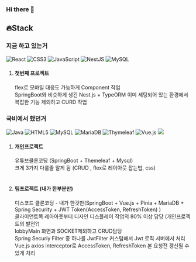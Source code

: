 ### Hi there 👋

<!--
**GuGura/GuGura** is a ✨ _special_ ✨ repository because its `README.md` (this file) appears on your GitHub profile.

Here are some ideas to get you started:

- 🔭 I’m currently working on ...
- 🌱 I’m currently learning ...
- 👯 I’m looking to collaborate on ...
- 🤔 I’m looking for help with ...
- 💬 Ask me about ...
- 📫 How to reach me: ...
- 😄 Pronouns: ...
- ⚡ Fun fact: ...
-->

## 🔥Stack

### 지금 하고 있는거 
![React](https://img.shields.io/badge/react-%2320232a.svg?style=for-the-badge&logo=react&logoColor=%2361DAFB)
![CSS3](https://img.shields.io/badge/css3-%231572B6.svg?style=for-the-badge&logo=css3&logoColor=white)
![JavaScript](https://img.shields.io/badge/javascript-%23323330.svg?style=for-the-badge&logo=javascript&logoColor=%23F7DF1E)
![NestJS](https://img.shields.io/badge/nestjs-%23E0234E.svg?style=for-the-badge&logo=nestjs&logoColor=white)
![MySQL](https://img.shields.io/badge/mysql-%2300f.svg?style=for-the-badge&logo=mysql&logoColor=white)

1. #### 첫번째 프로젝트
   flex로 모바일 대응도 가능하게 Component 작업  <br>
   SpringBoot와 비슷하게 생긴 Nest.js + TypeORM 이미 세팅되어 있는 환경에서 복잡한 기능 제외하고 CURD 작업 <br>


### 국비에서 했던거
![Java](https://img.shields.io/badge/java-%23ED8B00.svg?style=for-the-badge&logo=openjdk&logoColor=white)
![HTML5](https://img.shields.io/badge/html5-%23E34F26.svg?style=for-the-badge&logo=html5&logoColor=white)
![MySQL](https://img.shields.io/badge/mysql-%2300f.svg?style=for-the-badge&logo=mysql&logoColor=white)
![MariaDB](https://img.shields.io/badge/MariaDB-003545?style=for-the-badge&logo=mariadb&logoColor=white)
![Thymeleaf](https://img.shields.io/badge/Thymeleaf-%23005C0F.svg?style=for-the-badge&logo=Thymeleaf&logoColor=white)
![Vue.js](https://img.shields.io/badge/vuejs-%2335495e.svg?style=for-the-badge&logo=vuedotjs&logoColor=%234FC08D)
<img src="https://img.shields.io/badge/springboot-6DB33F?style=for-the-badge&logo=springboot&logoColor=white">

1. #### 개인프로젝트
   유튜브클론코딩 (SpringBoot + Themeleaf + Mysql) <br>
   크게 3가지 다룰줄 알게 됨 (CRUD , flex로 레이아웃 잡는법, css) <br><br>
2. #### 팀프로젝트 (내가 한부분만)
   디스코드 클론코딩 - 내가 한것만(SpringBoot + Vue.js + Pinia + MariaDB + Spring Security + JWT Token(AccessToken, RefreshToken) ) <br>
   클라이언트쪽 레아아웃부터 디자인 디스플레이 작업의 80% 이상 담당 (개인프로젝트의 발전?) <br>
   lobbyMain 화면과 SOCKET제외하고 CRUD담당 <br>
   Spring Securiy Filter 중 하나를 JwtFilter 커스텀해서 Jwt 로직 서버에서 처리 <br>
   Vue.js axios interceptor로 AccessToken, RefreshToken 본 요청전 갱신될 수 있게 처리 <br>
